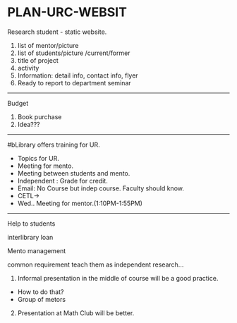 # PLAN-URC-WEBSIT



Research student - static website.

1. list of mentor/picture
2. list of students/picture   /current/former
3. title of project
4. activity
5. Information: detail info, contact info, flyer
6. Ready to report to department seminar


--------------------------
Budget
1. Book purchase
2. Idea???



----

#bLibrary offers training for UR.
 

- Topics for UR.
- Meeting for mento.
- Meeting between students and mento.
- Independent : Grade for credit.
- Email: No Course but indep course. Faculty should know.
- CETL-> 
- Wed.. Meeting for mentor.(1:10PM-1:55PM)
----------------
Help to students

interlibrary loan

Mento management


common requirement
teach them as independent research...
1. Informal presentation in the middle of course will be a good practice.
 - How to do that?
 - Group of metors
2. Presentation at Math Club will be better.

